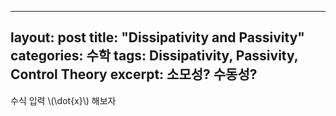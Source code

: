 <script type="text/javascript"  src="http://cdn.mathjax.org/mathjax/latest/MathJax.js?config=TeX-AMS-MML_HTMLorMML"></script>

---
layout: post
title: "Dissipativity and Passivity"
categories: 수학
tags: Dissipativity, Passivity, Control Theory
excerpt: 소모성? 수동성?
---


수식 입력 \\(\dot{x}\\) 해보자